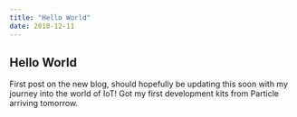 ```yaml
---
title: "Hello World"
date: 2018-12-11
---
```


## Hello World

First post on the new blog, should hopefully be updating this soon with my journey into the world of IoT!
Got my first development kits from Particle arriving tomorrow.
